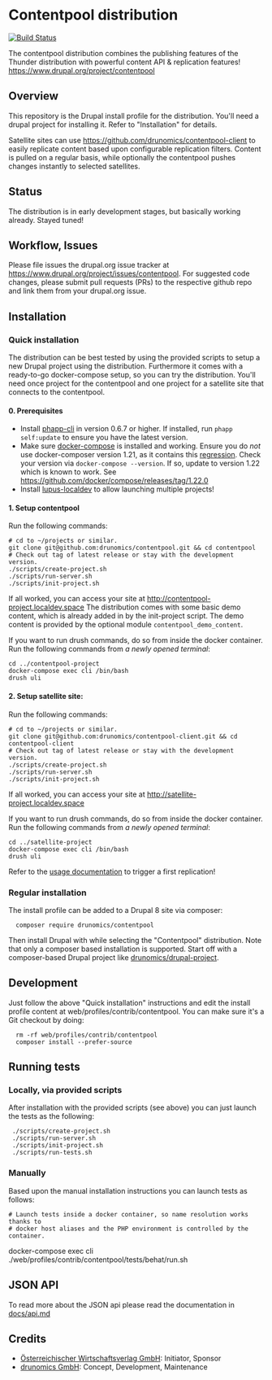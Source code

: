 # Contentpool distribution

[![Build Status](https://travis-ci.org/drunomics/contentpool.svg?branch=8.x-1.x)](https://travis-ci.org/drunomics/contentpool)

 The contentpool distribution combines the publishing features of the Thunder
 distribution with powerful content API & replication features! 
 https://www.drupal.org/project/contentpool 
 
## Overview

This repository is the Drupal install profile for the distribution. You'll
need a drupal project for installing it. Refer to "Installation" for details.

Satellite sites can use https://github.com/drunomics/contentpool-client to easily replicate content based upon
configurable replication filters. Content is pulled on a regular basis, while optionally the contentpool pushes
changes instantly to selected satellites.

## Status

The distribution is in early development stages, but basically working already. Stayed tuned!

## Workflow, Issues

Please file issues the drupal.org issue tracker at https://www.drupal.org/project/issues/contentpool.
For suggested code changes, please submit pull requests (PRs) to the respective github repo and link them from your drupal.org issue.

## Installation

### Quick installation

The distribution can be best tested by using the provided scripts to setup a new Drupal project using the distribution.
Furthermore it comes with a ready-to-go docker-compose setup, so you can try the distribution. You'll need once project
for the contentpool and one project for a satellite site that connects to the contentpool.

#### 0. Prerequisites

 * Install [phapp-cli](https://github.com/drunomics/phapp-cli) in version 0.6.7 or higher. If installed, run `phapp self:update` to ensure you have the latest version.
 * Make sure [docker-compose](https://docs.docker.com/compose/) is installed and working.
   Ensure you do *not* use docker-composer version 1.21, as it contains this [regression](https://github.com/docker/compose/issues/5874). Check your version via `docker-compose --version`.
   If so, update to version 1.22 which is known to work. See https://github.com/docker/compose/releases/tag/1.22.0
 * Install [lupus-localdev](https://github.com/drunomics/lupus-localdev) to allow launching multiple projects!

#### 1. Setup contentpool 

Run the following commands:

    # cd to ~/projects or similar.
    git clone git@github.com:drunomics/contentpool.git && cd contentpool
    # Check out tag of latest release or stay with the development version.
    ./scripts/create-project.sh
    ./scripts/run-server.sh
    ./scripts/init-project.sh
    
If all worked, you can access your site at http://contentpool-project.localdev.space
The distribution comes with some basic demo content, which is already added in by
the init-project script. The demo content is provided by the optional module
`contentpool_demo_content`.

If you want to run drush commands, do so from inside the docker container.
Run the following commands from *a newly opened terminal*:

    cd ../contentpool-project
    docker-compose exec cli /bin/bash
    drush uli

#### 2. Setup satellite site:

Run the following commands:

    # cd to ~/projects or similar.
    git clone git@github.com:drunomics/contentpool-client.git && cd contentpool-client
    # Check out tag of latest release or stay with the development version.
    ./scripts/create-project.sh
    ./scripts/run-server.sh
    ./scripts/init-project.sh
    
If all worked, you can access your site at http://satellite-project.localdev.space

If you want to run drush commands, do so from inside the docker container.
Run the following commands from *a newly opened terminal*:

    cd ../satellite-project
    docker-compose exec cli /bin/bash
    drush uli
    
Refer to the [usage documentation](https://github.com/drunomics/contentpool-client#usage) to trigger a first
replication!

### Regular installation

 The install profile can be added to a Drupal 8 site via composer:

      composer require drunomics/contentpool
      
  Then install Drupal with while selecting the "Contentpool" distribution.
  Note that only a composer based installation is supported. Start off with
  a composer-based Drupal project like [drunomics/drupal-project](https://github.com/drunomics/drupal-project).

## Development

  Just follow the above "Quick installation" instructions and edit the install profile
  content at web/profiles/contrib/contentpool. You can make sure it's a Git
  checkout by doing:
      
      rm -rf web/profiles/contrib/contentpool
      composer install --prefer-source

## Running tests

### Locally, via provided scripts
  
 After installation with the provided scripts (see above) you can just launch
 the tests as the following:
 
     ./scripts/create-project.sh
     ./scripts/run-server.sh
     ./scripts/init-project.sh
     ./scripts/run-tests.sh

### Manually

Based upon the manual installation instructions you can launch tests as
follows:

    # Launch tests inside a docker container, so name resolution works thanks to
    # docker host aliases and the PHP environment is controlled by the container.
   docker-compose exec cli ./web/profiles/contrib/contentpool/tests/behat/run.sh


## JSON API

To read more about the JSON api please read the documentation in [docs/api.md](https://github.com/drunomics/contentpool/tree/8.x-1.x/docs/api.md)

## Credits

 - [Österreichischer Wirtschaftsverlag GmbH](https://www.drupal.org/%C3%B6sterreichischer-wirtschaftsverlag-gmbh): Initiator, Sponsor
 - [drunomics GmbH](https://www.drupal.org/drunomics): Concept, Development, Maintenance
